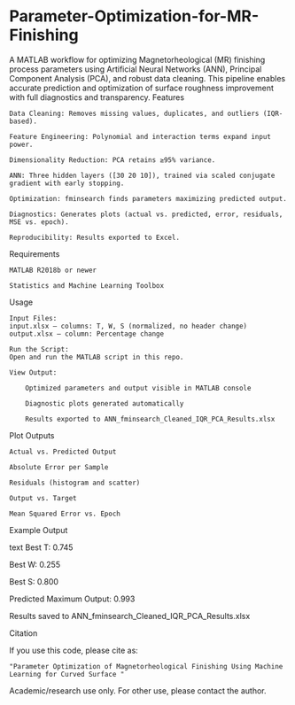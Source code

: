 # Parameter-Optimization-for-MR-Finishing
A MATLAB workflow for optimizing Magnetorheological (MR) finishing process parameters using Artificial Neural Networks (ANN), Principal Component Analysis (PCA), and robust data cleaning. This pipeline enables accurate prediction and optimization of surface roughness improvement with full diagnostics and transparency.
Features

    Data Cleaning: Removes missing values, duplicates, and outliers (IQR-based).

    Feature Engineering: Polynomial and interaction terms expand input power.

    Dimensionality Reduction: PCA retains ≥95% variance.

    ANN: Three hidden layers ([30 20 10]), trained via scaled conjugate gradient with early stopping.

    Optimization: fminsearch finds parameters maximizing predicted output.

    Diagnostics: Generates plots (actual vs. predicted, error, residuals, MSE vs. epoch).

    Reproducibility: Results exported to Excel.

Requirements

    MATLAB R2018b or newer

    Statistics and Machine Learning Toolbox

Usage

    Input Files:
    input.xlsx — columns: T, W, S (normalized, no header change)
    output.xlsx — column: Percentage change

    Run the Script:
    Open and run the MATLAB script in this repo.

    View Output:

        Optimized parameters and output visible in MATLAB console

        Diagnostic plots generated automatically

        Results exported to ANN_fminsearch_Cleaned_IQR_PCA_Results.xlsx

Plot Outputs

    Actual vs. Predicted Output

    Absolute Error per Sample

    Residuals (histogram and scatter)

    Output vs. Target

    Mean Squared Error vs. Epoch

Example Output

text
Best T: 0.745

Best W: 0.255

Best S: 0.800

Predicted Maximum Output: 0.993

Results saved to ANN_fminsearch_Cleaned_IQR_PCA_Results.xlsx


Citation

If you use this code, please cite as:

    "Parameter Optimization of Magnetorheological Finishing Using Machine Learning for Curved Surface "


Academic/research use only.
For other use, please contact the author.
